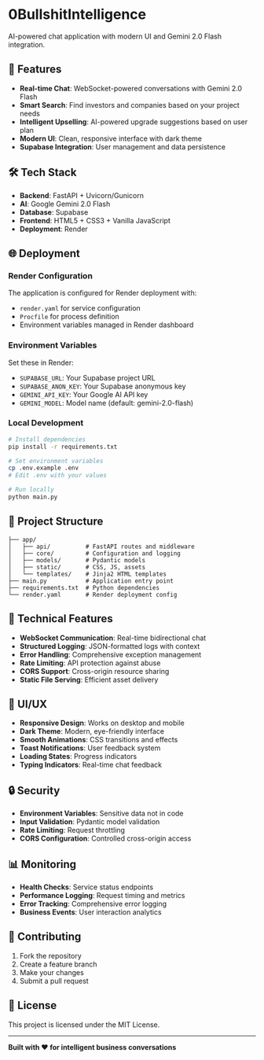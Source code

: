 # 0BullshitIntelligence

AI-powered chat application with modern UI and Gemini 2.0 Flash integration.

## 🚀 Features

- **Real-time Chat**: WebSocket-powered conversations with Gemini 2.0 Flash
- **Smart Search**: Find investors and companies based on your project needs  
- **Intelligent Upselling**: AI-powered upgrade suggestions based on user plan
- **Modern UI**: Clean, responsive interface with dark theme
- **Supabase Integration**: User management and data persistence

## 🛠 Tech Stack

- **Backend**: FastAPI + Uvicorn/Gunicorn
- **AI**: Google Gemini 2.0 Flash
- **Database**: Supabase
- **Frontend**: HTML5 + CSS3 + Vanilla JavaScript
- **Deployment**: Render

## 🌐 Deployment

### Render Configuration

The application is configured for Render deployment with:
- `render.yaml` for service configuration
- `Procfile` for process definition
- Environment variables managed in Render dashboard

### Environment Variables

Set these in Render:
- `SUPABASE_URL`: Your Supabase project URL
- `SUPABASE_ANON_KEY`: Your Supabase anonymous key
- `GEMINI_API_KEY`: Your Google AI API key
- `GEMINI_MODEL`: Model name (default: gemini-2.0-flash)

### Local Development

```bash
# Install dependencies
pip install -r requirements.txt

# Set environment variables
cp .env.example .env
# Edit .env with your values

# Run locally  
python main.py
```

## 📁 Project Structure

```
├── app/
│   ├── api/          # FastAPI routes and middleware
│   ├── core/         # Configuration and logging
│   ├── models/       # Pydantic models
│   ├── static/       # CSS, JS, assets
│   └── templates/    # Jinja2 HTML templates
├── main.py           # Application entry point
├── requirements.txt  # Python dependencies
└── render.yaml       # Render deployment config
```

## 🎯 Technical Features

- **WebSocket Communication**: Real-time bidirectional chat
- **Structured Logging**: JSON-formatted logs with context
- **Error Handling**: Comprehensive exception management
- **Rate Limiting**: API protection against abuse
- **CORS Support**: Cross-origin resource sharing
- **Static File Serving**: Efficient asset delivery

## 🎨 UI/UX

- **Responsive Design**: Works on desktop and mobile
- **Dark Theme**: Modern, eye-friendly interface
- **Smooth Animations**: CSS transitions and effects
- **Toast Notifications**: User feedback system
- **Loading States**: Progress indicators
- **Typing Indicators**: Real-time chat feedback

## 🔒 Security

- **Environment Variables**: Sensitive data not in code
- **Input Validation**: Pydantic model validation
- **Rate Limiting**: Request throttling
- **CORS Configuration**: Controlled cross-origin access

## 📊 Monitoring

- **Health Checks**: Service status endpoints
- **Performance Logging**: Request timing and metrics
- **Error Tracking**: Comprehensive error logging
- **Business Events**: User interaction analytics

## 🤝 Contributing

1. Fork the repository
2. Create a feature branch
3. Make your changes
4. Submit a pull request

## 📝 License

This project is licensed under the MIT License.

---

**Built with ❤️ for intelligent business conversations**